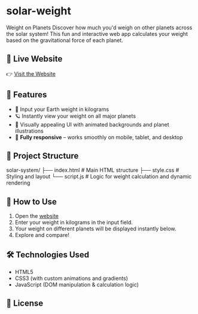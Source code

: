 # solar-weight
Weight on Planets
Discover how much you'd weigh on other planets across the solar system! This fun and interactive web app calculates your weight based on the gravitational force of each planet.

## 🔗 Live Website

👉 [Visit the Website](https://incomparable-valkyrie-cf15af.netlify.app/)

## 🚀 Features

- 🔢 Input your Earth weight in kilograms
- 🪐 Instantly view your weight on all major planets
- 🎨 Visually appealing UI with animated backgrounds and planet illustrations
- 📱 **Fully responsive** – works smoothly on mobile, tablet, and desktop

## 📁 Project Structure
solar-system/
├── index.html       # Main HTML structure
├── style.css        # Styling and layout
└── script.js        # Logic for weight calculation and dynamic rendering

## 🧭 How to Use

1. Open the [website](https://incomparable-valkyrie-cf15af.netlify.app/)
2. Enter your weight in kilograms in the input field.
3. Your weight on different planets will be displayed instantly below.
4. Explore and compare!

## 🛠️ Technologies Used

- HTML5
- CSS3 (with custom animations and gradients)
- JavaScript (DOM manipulation & calculation logic)

## 📄 License
